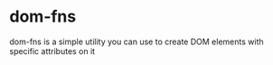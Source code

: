 # dom-fns

dom-fns is a simple utility you can use to create DOM elements with specific attributes on it
